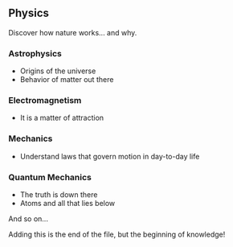 ## Physics

Discover how nature works... and why.

### Astrophysics

- Origins of the universe
- Behavior of matter out there

### Electromagnetism

- It is a matter of attraction

### Mechanics

- Understand laws that govern motion in day-to-day life

### Quantum Mechanics

- The truth is down there
- Atoms and all that lies below

And so on...

Adding this is the end of the file, but the beginning of knowledge!
